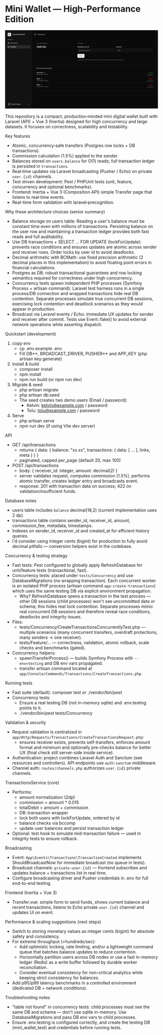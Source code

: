 # Mini Wallet — High‑Performance Edition

![Mini Wallet](public/art/image.png)

This repository is a compact, production‑minded mini digital wallet built with Laravel (API) + Vue 3 (Inertia) designed for high concurrency and large datasets. It focuses on correctness, scalability and testability.

Key features

- Atomic, concurrency‑safe transfers (Postgres row locks + DB transactions).
- Commission calculation (1.5%) applied to the sender.
- Balances stored on `users.balance` for O(1) reads; full transaction ledger is persisted in `transactions`.
- Real‑time updates via Laravel broadcasting (Pusher / Echo) on private `user.{id}` channels.
- Test driven development: Pest / PHPUnit tests (unit, feature, concurrency and optional benchmarks).
- Frontend: Inertia + Vue 3 (Composition API) simple Transfer page that listens to real‑time events.
- Real-time form validation with laravel‑precognition.

Why these architecture choices (senior summary)

- Balance storage on users table: Reading a user's balance must be constant time even with millions of transactions. Persisting balance on the user row and maintaining a transaction ledger provides both fast reads and full auditability.
- Use DB transactions + SELECT ... FOR UPDATE (lockForUpdate): prevents race conditions and ensures updates are atomic across sender and receiver rows. Order locks by user id to avoid deadlocks.
- Decimal arithmetic with BCMath: use fixed precision arithmetic (2 decimal places in this implementation) to avoid floating point errors in financial calculations.
- Postgres as DB: robust transactional guarantees and row locking semantics required for correctness under high concurrency.
- Concurrency tests spawn independent PHP processes (Symfony Process + artisan command): Laravel test harness runs in a single process/DB connection and wrapped transactions hide real DB contention. Separate processes simulate true concurrent DB sessions, exercising lock contention and deadlock scenarios as they would appear in production.
- Broadcast via Laravel events / Echo: immediate UX updates for sender and receiver after commit. Tests use Event::fake() to avoid external network operations while asserting dispatch.

Quickstart (development)

1. copy env
    - cp .env.example .env
    - Fill DB*\*, BROADCAST_DRIVER, PUSHER*\* and APP_KEY (php artisan key:generate)
2. Install & build
    - composer install
    - npm install
    - npm run build (or npm run dev)
3. Migrate & seed
    - php artisan migrate
    - php artisan db:seed
    - The seed creates two demo users (Email / password):
        - Kelvin: kelvin@example.com / password
        - Tolu: tolu@example.com / password
4. Serve
    - php artisan serve
    - npm run dev (if using Vite dev server)

API

- GET /api/transactions
    - returns { data: { balance: "xx.xx", transactions: { data: [ ... ], links, meta } } }
    - paginated, capped per_page (default 20, max 100)
- POST /api/transactions
    - body: { receiver_id: integer, amount: decimal(2) }
    - server validates request, computes commission (1.5%), performs atomic transfer, creates ledger entry and broadcasts event.
    - response: 201 with transaction data on success; 422 on validation/insufficient funds.

Database notes

- users table includes `balance` decimal(18,2) (current implementation uses 2 dp).
- transactions table contains sender_id, receiver_id, amount, commission_fee, metadata, timestamps.
- Indexes on sender_id, receiver_id and created_at for efficient history queries.
- I'd consider using integer cents (bigint) for production to fully avoid decimal pitfalls — conversion helpers exist in the codebase.

Concurrency & testing strategy

- Fast tests: Pest configured to globally apply RefreshDatabase for unit/feature tests (transactional, fast).
- Concurrency tests: placed under `tests/Concurrency` and use DatabaseMigrations (no wrapping transaction). Each concurrent worker is an isolated PHP process (artisan command `app:create-transactions`) which uses the same testing DB via explicit environment propagation.
    - Why? RefreshDatabase opens a transaction in the test process — other DB sessions (child processes) won't see uncommitted data or schema; this hides real lock contention. Separate processes mimic real concurrent DB sessions and therefore reveal race conditions, deadlocks and integrity issues.
- Files:
    - tests/Concurrency/CreateTransactionsConcurrentlyTest.php — multiple scenarios (many concurrent transfers, overdraft protections, many senders -> one receiver).
    - tests/Feature/... — correctness, validation, atomic rollback, scale checks and benchmarks (gated).
- Concurrency helpers:
    - spawnTransferProcess() — builds Symfony Process with `--env=testing` and DB env vars propagated.
    - transfer artisan command located at `app/Console/Commands/Transactions/CreateTransactions.php`.

Running tests

- Fast suite (default): composer test or ./vendor/bin/pest
- Concurrency tests:
    - Ensure a real testing DB (not in-memory sqlite) and .env.testing points to it.
    - ./vendor/bin/pest tests/Concurrency

Validation & security

- Request validation is centralized in `app/Http/Requests/Transactions/CreateTransactionsRequest.php`:
    - ensures receiver exists, prevents self-transfers, enforces amount format and minimum and optionally pre-checks balance for better UX (final check still server-side inside service).
- Authentication: project combines Laravel Auth and Sanctum (see resources and controllers). API endpoints use `auth:sanctum` middleware.
- Channel auth: `routes/channels.php` authorizes `user.{id}` private channels.

TransactionsService (core)

- Performs:
    - amount normalization (2dp)
    - commission = amount \* 0.015
    - totalDebit = amount + commission
    - DB::transaction wrapper
    - lock both users with lockForUpdate, ordered by id
    - balance checks via bccomp
    - update user balances and persist transaction ledger
- Optional: test hook to simulate mid-transaction failure — used in integrity tests to ensure rollback.

Broadcasting

- Event: `App\Events\Transactions\TransactionCreated` implements ShouldBroadcastNow for immediate broadcast (no queue in tests).
- Broadcast channels: `private-user.{id}` — frontend subscribes and updates balance + transactions list in real time.
- Configure broadcasting driver and Pusher credentials in .env for full end-to-end testing.

Frontend (Inertia + Vue 3)

- Transfer.vue: simple form to send funds, shows current balance and recent transactions, listens to Echo private `user.{id}` channel and updates UI on event.

Performance & scaling suggestions (next steps)

- Switch to storing monetary values as integer cents (bigint) for absolute safety and consistency.
- For extreme throughput (>hundreds/sec):
    - Add optimistic locking, rate limiting, and/or a lightweight command queue that batches balance updates to reduce contention.
    - Horizontally partition users across DB nodes or use a fast in-memory ledger (Redis) as a write buffer followed by durable worker reconciliation.
    - Consider eventual consistency for non-critical analytics while keeping strict consistency for balances.
- Add p95/p99 latency benchmarks in a controlled environment (dedicated DB + network conditions).

Troubleshooting notes

- "table not found" in concurrency tests: child processes must see the same DB and schema — don't use sqlite in-memory. Use DatabaseMigrations and pass DB env vars to child processes.
- Ensure .env.testing is configured correctly, and create the testing DB (mini_wallet_test) and credentials before running tests.
